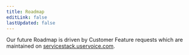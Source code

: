 ```yaml
---
title: Roadmap
editLink: false
lastUpdated: false
---
```



Our future Roadmap is driven by Customer Feature requests which are maintained on [servicestack.uservoice.com](https://servicestack.uservoice.com/forums/176786-feature-requests).
